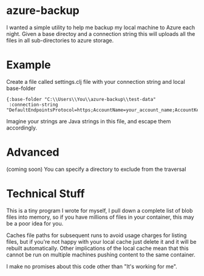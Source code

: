 # azure-backup

I wanted a simple utility to help me backup my local machine to Azure each night.  Given a base directoy 
and a connection string this will uploads all the files in all sub-directories to azure storage.

# Example

Create a file called settings.clj file with your connection string and local base-folder

```
{:base-folder "C:\\Users\\You\\azure-backup\\test-data"
 :connection-string "DefaultEndpointsProtocol=https;AccountName=your_account_name;AccountKey=your_account_key"}
```

Imagine your strings are Java strings in this file, and escape them accordingly.

# Advanced

(coming soon) You can specify a directory to exclude from the traversal

# Technical Stuff

This is a tiny program I wrote for myself, I pull down a complete list of blob files into memory, 
so if you have millions of files in your container, this may be a poor idea for you.

Caches file paths for subsequent runs to avoid usage charges for listing files, but 
if you're not happy with your local cache just delete it and it will be rebuilt automatically.
Other implications of the local cache mean that this cannot be run on multiple machines 
pushing content to the same container.

I make no promises about this code other than "It's working for me".
